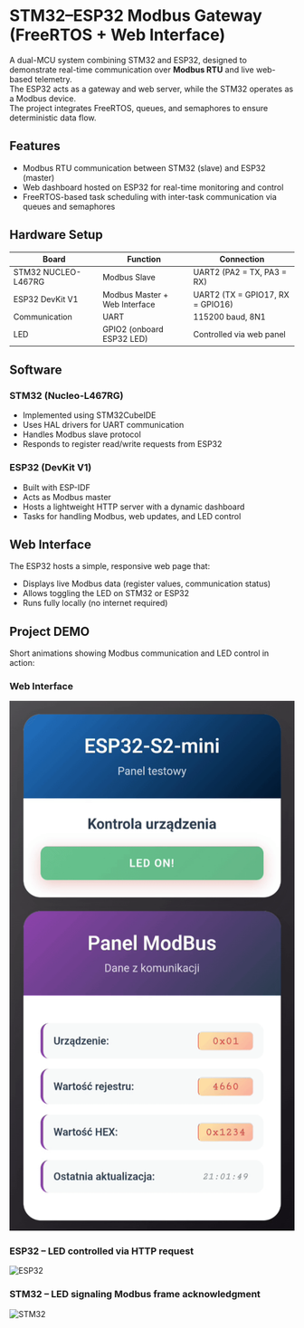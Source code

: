 # STM32–ESP32 Modbus Gateway (FreeRTOS + Web Interface)

A dual-MCU system combining STM32 and ESP32, designed to demonstrate real-time communication over **Modbus RTU** and live web-based telemetry.  
The ESP32 acts as a gateway and web server, while the STM32 operates as a Modbus device.  
The project integrates FreeRTOS, queues, and semaphores to ensure deterministic data flow.

## Features

- Modbus RTU communication between STM32 (slave) and ESP32 (master)
- Web dashboard hosted on ESP32 for real-time monitoring and control  
- FreeRTOS-based task scheduling with inter-task communication via queues and semaphores  

## Hardware Setup

| Board | Function | Connection |
|--------|-----------|-------------|
| STM32 NUCLEO-L467RG | Modbus Slave | UART2 (PA2 = TX, PA3 = RX) |
| ESP32 DevKit V1 | Modbus Master + Web Interface | UART2 (TX = GPIO17, RX = GPIO16) |
| Communication | UART | 115200 baud, 8N1 |
| LED | GPIO2 (onboard ESP32 LED) | Controlled via web panel |

## Software

### STM32 (Nucleo-L467RG)
- Implemented using STM32CubeIDE
- Uses HAL drivers for UART communication  
- Handles Modbus slave protocol  
- Responds to register read/write requests from ESP32

### ESP32 (DevKit V1)
- Built with ESP-IDF
- Acts as Modbus master  
- Hosts a lightweight HTTP server with a dynamic dashboard   
- Tasks for handling Modbus, web updates, and LED control  

## Web Interface

The ESP32 hosts a simple, responsive web page that:
- Displays live Modbus data (register values, communication status)
- Allows toggling the LED on STM32 or ESP32
- Runs fully locally (no internet required)

## Project DEMO

Short animations showing Modbus communication and LED control in action:

### Web Interface

![Website](docs/website.gif)

### ESP32 – LED controlled via HTTP request

![ESP32](docs/esp32.gif)

### STM32 – LED signaling Modbus frame acknowledgment

![STM32](docs/stm32.gif)

